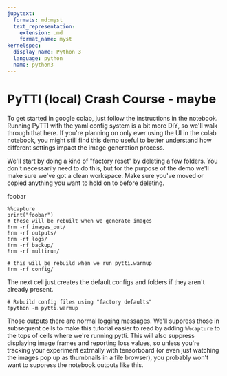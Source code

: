 ```yaml
---
jupytext:
  formats: md:myst
  text_representation:
    extension: .md
    format_name: myst
kernelspec:
  display_name: Python 3
  language: python
  name: python3
---
```


# PyTTI (local) Crash Course - maybe

To get started in google colab, just follow the instructions in the notebook. Running PyTTI with the yaml config system is a bit more DIY, so we'll walk through that here. If you're planning on only ever using the UI in the colab notebook, you might still find this demo useful to better understand how different settings impact the image generation process.

We'll start by doing a kind of "factory reset"  by deleting a few folders. You don't necessarily need to do this, but for the purpose of the demo we'll make sure we've got a clean workspace. Make sure you've moved or copied anything you want to hold on to before deleting.

foobar

```{code-cell} ipython3
%%capture
print("foobar")
# these will be rebuilt when we generate images
!rm -rf images_out/
!rm -rf outputs/
!rm -rf logs/
!rm -rf backup/
!rm -rf multirun/

# this will be rebuild when we run pytti.warmup
!rm -rf config/
```

The next cell just creates the default configs and folders if they aren't already present.


```{code-cell} ipython3
# Rebuild config files using "factory defaults"
!python -m pytti.warmup
```

Those outputs there are normal logging messages. We'll suppress those in subsequent cells to make this tutorial easier to read by adding `%%capture` to the tops of cells where we're running pytti. This will also suppress displaying image frames and reporting loss values, so unless you're tracking your experiment extrnally with tensorboard (or even just watching the images pop up as thumbnails in a file browser), you probably won't want to suppress the notebook outputs like this.
